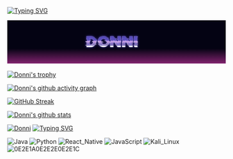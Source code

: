 [![Typing SVG](https://readme-typing-svg.herokuapp.com?font=Fira+Code&pause=1000&color=04DA13&width=435&lines=Programming+is+my+hobby%2C;+but+at+heart+I'm+a+Sorcerer)](https://vk.com/mr.integral)

[![Header](https://github.com/Chikkago/chikkago/blob/main/assets/header.png)](https://vk.com/mr.integral)

[![Donni's trophy](https://github-profile-trophy.vercel.app/?username=Chikkago&ryo-ma&no-bg=true&margin-w=3&column=-1&theme=matrix&no-frame=true)](https://github.com/Chikkago)

[![Donni's github activity graph](https://activity-graph.herokuapp.com/graph?username=Chikkago&theme=chartreuse-dark&line=036936&custom_title=I%20said%20that%20I%20am%20a%20sorcerer&radius=15)](https://github.com/Chikkago)

[![GitHub Streak](http://github-readme-streak-stats.herokuapp.com?user=Chikkago&theme=hacker&date_format=j%2Fn%5B%2FY%5D)](https://github.com/Chikkago)

[![Donni's github stats](https://github-readme-stats.vercel.app/api?username=Chikkago&repo=github-readme-stats&show_icons=true&theme=chartreuse-dark&border_radius=15&locale=en&&custom_title=Donni&count_private=true&text_color=00eb00&border_color=00eb00)](https://github.com/Chikkago)

[![Donni](https://github-profile-summary-cards.vercel.app/api/cards/profile-details?username=Chikkago&theme=github_dark)](https://github.com/Chikkago)
[![Typing SVG](https://readme-typing-svg.herokuapp.com?font=Fira+Code&pause=1000&color=04DA13&width=435&lines=Language+and+tools)](https://vk.com/mr.integral)

![Java](https://img.shields.io/badge/-Java-black?style=for-the-badge&logo=CoffeeScript&logoColor=white)
![Python](https://img.shields.io/badge/Python-black?style=for-the-badge&logo=Python&logoColor=white)
![React_Native](https://img.shields.io/badge/React_Native-black?style=for-the-badge&logo=React&logoColor=white)
![JavaScript](https://img.shields.io/badge/JavaScript-black?style=for-the-badge&logo=JavaScript&logoColor=white)
![Kali_Linux](https://img.shields.io/badge/Kali_Linux-black?style=for-the-badge&logo=KaliLinux&logoColor=white&logoWidth=12) ![0E2E1A0E2E2E0E2E1C](https://img.shields.io/badge/0E2E1A0E2E2E0E2E1C-black?style=for-the-badge&logo=Pastebin&logoColor=white)
